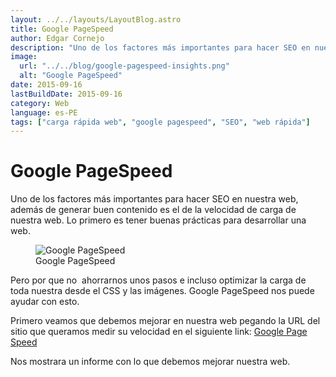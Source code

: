 ```yaml
---
layout: ../../layouts/LayoutBlog.astro
title: Google PageSpeed
author: Edgar Cornejo
description: "Uno de los factores más importantes para hacer SEO en nuestra web, además de generar buen contenido es el de la velocidad de carga de nuestra web. Lo primero es tener buenas prácticas para desarrollar una web."
image:
  url: "../../blog/google-pagespeed-insights.png"
  alt: "Google PageSpeed"
date: 2015-09-16
lastBuildDate: 2015-09-16
category: Web
language: es-PE
tags: ["carga rápida web", "google pagespeed", "SEO", "web rápida"]
---
```


# Google PageSpeed

Uno de los factores más importantes para hacer SEO en nuestra web, además de generar buen contenido es el de la velocidad de carga de nuestra web. Lo primero es tener buenas prácticas para desarrollar una web.
<figure>
  <img src="../../blog/google-pagespeed-insights.png" alt="Google PageSpeed"/>
  <figcaption>Google PageSpeed</figcaption>
</figure>

Pero por que no  ahorrarnos unos pasos e incluso optimizar la carga de toda nuestra desde el CSS y las imágenes. Google PageSpeed nos puede ayudar con esto.

Primero veamos que debemos mejorar en nuestra web pegando la URL del sitio que queramos medir su velocidad en el siguiente link: <a href="https://developers.google.com/speed/pagespeed/insights" title="Google Page Speed" target="_blank">Google Page Speed</a>

Nos mostrara un informe con lo que debemos mejorar nuestra web.